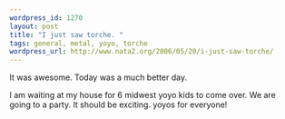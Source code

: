```yaml
--- 
wordpress_id: 1270
layout: post
title: "I just saw torche. "
tags: general, metal, yoyo, torche
wordpress_url: http://www.nata2.org/2006/05/20/i-just-saw-torche/
---
```

It was awesome. Today was a much better day.

I am waiting at my house for 6 midwest yoyo kids to come over. We are going to a party. It should be exciting. yoyos for everyone!
